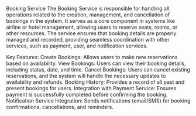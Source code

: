 Booking Service
The Booking Service is responsible for handling all operations related to the creation, management, and cancellation of bookings in the system. It serves as a core component in systems like airline or hotel management, allowing users to reserve seats, rooms, or other resources. The service ensures that booking details are properly managed and recorded, providing seamless coordination with other services, such as payment, user, and notification services.

Key Features:
Create Bookings: Allows users to make new reservations based on availability.
View Bookings: Users can view their booking details, including status, date, and time.
Cancel Bookings: Users can cancel existing reservations, and the system will handle the necessary updates to availability and refunds.
Booking History: Provides a record of all past and present bookings for users.
Integration with Payment Service: Ensures payment is successfully completed before confirming the booking.
Notification Service Integration: Sends notifications (email/SMS) for booking confirmations, cancellations, and reminders.
